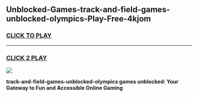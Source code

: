
## Unblocked-Games-track-and-field-games-unblocked-olympics-Play-Free-4kjom
<h3>
<a href="https://premium76.site?title=track-and-field-games-unblocked-olympics&ref=18A1">CLICK TO PLAY</a></h3>
<hr>

<h3>
<a href="https://premium76.site?title=track-and-field-games-unblocked-olympics&ref=18A1">CLICK 2 PLAY</a>
  
</h3>

<a href="https://premium76.site?title=track-and-field-games-unblocked-olympics&ref=18A1"><img src="https://clearcache.store/games.png"></a>


**track-and-field-games-unblocked-olympics games unblocked: Your Gateway to Fun and Accessible Online Gaming**
